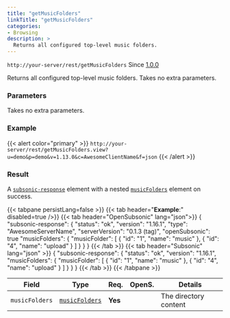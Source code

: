 ```yaml
---
title: "getMusicFolders"
linkTitle: "getMusicFolders"
categories:
- Browsing
description: >
  Returns all configured top-level music folders.
---
```


`http://your-server/rest/getMusicFolders` Since [1.0.0](../../subsonic-versions)

Returns all configured top-level music folders. Takes no extra parameters.

### Parameters

Takes no extra parameters.

### Example

{{< alert color="primary" >}} `http://your-server/rest/getMusicFolders.view?u=demo&p=demo&v=1.13.0&c=AwesomeClientName&f=json` {{< /alert >}}

### Result

A [`subsonic-response`](../../responses/subsonic-response) element with a nested [`musicFolders`](../../responses/musicfolders) element on success.

{{< tabpane persistLang=false >}}
{{< tab header="**Example**:" disabled=true />}}
{{< tab header="OpenSubsonic" lang="json">}}
{
  "subsonic-response": {
    "status": "ok",
    "version": "1.16.1",
    "type": "AwesomeServerName",
    "serverVersion": "0.1.3 (tag)",
    "openSubsonic": true
    "musicFolders": {
      "musicFolder": [
        {
          "id": "1",
          "name": "music"
        },
        {
          "id": "4",
          "name": "upload"
        }
      ]
    }
  }
}
{{< /tab >}}
{{< tab header="Subsonic" lang="json" >}}
{
  "subsonic-response": {
    "status": "ok",
    "version": "1.16.1",
    "musicFolders": {
      "musicFolder": [
        {
          "id": "1",
          "name": "music"
        },
        {
          "id": "4",
          "name": "upload"
        }
      ]
    }
  }
}
{{< /tab >}}
{{< /tabpane >}}

| Field |  Type | Req. | OpenS. | Details |
| --- | --- | --- | --- | --- |
| `musicFolders` | [`musicFolders`](../../responses/musicfolders) | **Yes** |   | The directory content |
